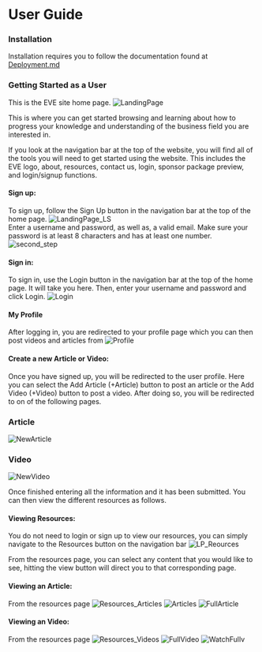 # User Guide

### Installation
Installation requires you to follow the documentation found at [Deployment.md](https://github.com/ialmani/EVE/blob/master/Documentation/Deployment.md#deployment-how-to)
### Getting Started as a User
This is the EVE site home page.
![LandingPage](/Documentation/png/LandingPage.PNG)

This is where you can get started browsing and learning about how to progress your knowledge and understanding of the business field you are interested in. 

If you look at the navigation bar at the top of the website, you will find all of the tools you will need to get started using the website. This includes the EVE logo, about, resources, contact us, login, sponsor package preview, and login/signup functions.

#### Sign up: 
To sign up, follow the Sign Up button in the navigation bar at the top of the home page.
![LandingPage_LS](/Documentation/png/LandingPage_LS.png)
<br>Enter a username and password, as well as, a valid email. Make sure your password is at least 8 characters and has at least one number. 
![second_step](/Documentation/png/SignUp.png)

#### Sign in:
To sign in, use the Login button in the navigation bar at the top of the home page. It will take you here.
Then, enter your username and password and click Login. 
![Login](/Documentation/png/Login_U&P.png)

#### My Profile
After logging in, you are redirected to your profile page which you can then post videos and articles from
![Profile](/Documentation/png/Profile.png)

#### Create a new Article or Video: 
Once you have signed up, you will be redirected to the user profile. Here you can select the Add Article (+Article) button to post an article or the Add Video (+Video) button to post a video.
After doing so, you will be redirected to on of the following pages.

### Article
![NewArticle](/Documentation/png/NewArticle.png)
### Video
![NewVideo](/Documentation/png/NewVideo.PNG)

Once finished entering all the information and it has been submitted.
You can then view the different resources as follows.

#### Viewing Resources: 
You do not need to login or sign up to view our resources, you can simply navigate to the Resources button on the navigation bar
![LP_Reources](/Documentation/png/LandingPage_Resources.png)


From the resources page, you can select any content that you would like to see, hitting the view button will direct you to that corresponding page.

#### Viewing an Article:
From the resources page
![Resources_Articles](/Documentation/png/Resources_Articles.png)
![Articles](/Documentation/png/Articles.PNG)
![FullArticle](/Documentation/png/FullArticle.PNG)


#### Viewing an Video:
From the resources page
![Resources_Videos](/Documentation/png/Resources_Videos.png)
![FullVideo](/Documentation/png/Videos.PNG)
![WatchFullv](/Documentation/png/WatchFullv.png)

